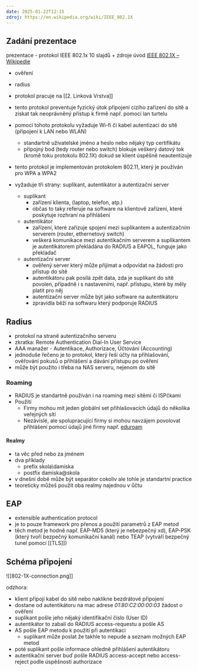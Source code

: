 ```yaml
---
date: 2025-01-22T12:15
zdroj: https://en.wikipedia.org/wiki/IEEE_802.1X
---
```

## Zadání prezentace
prezentace - protokol IEEE 802.1x 10 slajdů + zdroje úvod
[IEEE 802.1X – Wikipedie](https://cs.wikipedia.org/wiki/IEEE_802.1X)
- ověření
- radius

- protokol pracuje na [[2. Linková Vrstva]]
- tento protokol preventuje fyzický útok připojení cizího zařízení do sítě a získat tak neoprávněný přístup k firmě např. pomocí lan turtelu
- pomocí tohoto protokolu vyžaduje Wi-fi či kabel autentizaci do sítě (připojení k LAN nebo WLAN)
	- standartně uživatelské jméno a heslo nebo nějaký typ certifikátu
	- přípojný bod (tedy router nebo switch) blokuje veškerý datový tok (kromě toku protokolu 802.1X) dokud se klient úspěšně neautentizuje
- tento protokol je implementován protokolem 802.11, který je používán pro WPA a WPA2

- vyžaduje tři strany: suplikant, autentikátor a autentizační server
	- suplikant
		- zařízení klienta, (laptop, telefon, atp.)
		- občas to taky referuje na software na klientově zařízení, které poskytuje rozhraní na přihlášení
	- autentikátor
		- zařízení, které zařizuje spojení mezi suplikantem a autentizačním serverem (router, ethernetový switch)
		- veškerá komunikace mezi autentikačním serverem a suplikantem je autentikátorem překládána do RADIUS a EAPOL, funguje jako překladač
	- autentizační server
		- ověřený server který může přijímat a odpovídat na žádosti pro přístup do sítě
		- autentikátoru pak posílá zpět data, zda je suplikant do sítě povolen, případně i s nastaveními, např. přístupu, které by měly platit pro něj
		- autentizační server může být jako software na autentikátoru
		- zpravidla běží na softwaru který podporuje RADIUS
## Radius
- protokol na straně autentizačního serveru
- zkratka: Remote Authentication Dial-In User Service
- AAA manažer - Autentikace, Authorizace, Účtování (Accounting)
- jednoduše řečeno je to protokol, který řeší účty na přihlašování, ověřování pokusů o přihlášení a dávání přístupu po ověření
- může být použito i třeba na NAS serveru, nejenom do sítě
### Roaming
- RADIUS je standartně používán i na roaming mezi sítěmi či ISPčkami
- Použití
	- Firmy mohou mít jeden globální set přihlašovacích údajů do několika veřejných sítí
	- Nezávislé, ale spolupracující firmy si mohou navzájem povolovat přihlášení pomocí údajů jiné firmy např. [eduroam](https://en.wikipedia.org/wiki/Eduroam)
#### Realmy
- ta věc před nebo za jménem
- dva příklady
	- prefix skola\damiska
	- postfix damiska@skola
- v dnešní době může být separátor cokoliv ale tohle je standartní practice
- teoreticky můžeš použít oba realmy najednou v ůčtu
## EAP
- extensible authentication protocol
- je to pouze framework pro přenos a použití parametrů z EAP metod
- těch metod je hodně např. EAP-MD5 (který je nebezpečný xd), EAP-PSK (který tvoří bezpečný komunikační kanál) nebo TEAP (vytváří bezpečný tunel pomocí [[TLS]])
## Schéma připojení
![[802-1X-connection.png]]

odzhora:
- klient připojí kabel do sítě nebo naklikne bezdrátové připojení
- dostane od autentikátoru na mac adrese _01:80:C2:00:00:03_ žádost o ověření
- suplikant pošle jeho nějaký identifikační číslo (User ID)
- autentikátor to zabalí do RADIUS access-requestu a pošle AS
- AS pošle EAP metodu k použití při autentikaci
	- suplikant může poslat že takhle to nepude a seznam možných EAP metod
- poté suplikant pošle informace ohledně přihlášení autentikátoru
- autentikační server buď pošle RADIUS access-accept nebo access-reject podle úspěšnosti authorizace